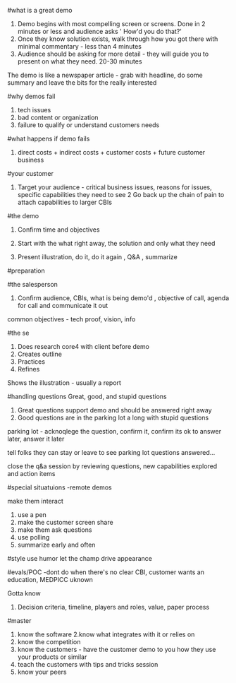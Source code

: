 #what is a great demo

1. Demo begins with most compelling screen or screens. Done in 2 minutes or less and audience asks ' How'd you do that?'
2. Once they know solution exists, walk through how you got there with minimal commentary - less than 4 minutes
3. Audience should be asking for more detail - they will guide you to present on what they need. 20-30 minutes

The demo is like a newspaper article - grab with headline, do some summary and leave the bits for the really interested

#why demos fail

1. tech issues
2. bad content or organization
3. failure to qualify or understand customers needs


#what happens if demo fails
1. direct costs + indirect costs + customer costs + future customer business


#your customer
1. Target your audience - critical business issues, reasons for issues, specific capabilities they need to see
2  Go back up the chain of pain to attach capabilities to larger CBIs

#the demo
1. Confirm time and objectives
2. Start with the what right away, the solution and only what they need

1. Present illustration, do it, do it again , Q&A , summarize

#preparation


#the salesperson
1. Confirm audience, CBIs, what is being demo'd , objective of call, agenda for call and communicate it out

common objectives - tech proof, vision, info

#the se
1. Does research core4 with client before demo
2. Creates outline
3. Practices
4. Refines

Shows the illustration - usually a report


#handling questions
 Great, good, and stupid questions
1. Great questions support demo and should be answered right away
2. Good questions are in the parking lot a long with stupid questions

parking lot - acknoqlege the question, confirm it, confirm its ok to answer later, answer it later

tell folks they can stay or leave to see parking lot questions answered...

close the q&a session by reviewing questions, new capabilities explored and action items


#special situatuions
-remote demos

make them interact
1. use a pen
2. make the customer screen share
3. make them ask questions
4. use polling
5. summarize early and often

#style
use humor
let the champ drive
appearance


#evals/POC
-dont do when there's no clear CBI, customer wants an education, MEDPICC uknown

Gotta know
1. Decision criteria, timeline, players and roles, value, paper process

#master
1. know the software
2.know what integrates with it or relies on
3. know the competition
4. know the customers - have the customer demo to you how they use your products or similar
5. teach the customers with tips and tricks session
6. know  your peers













